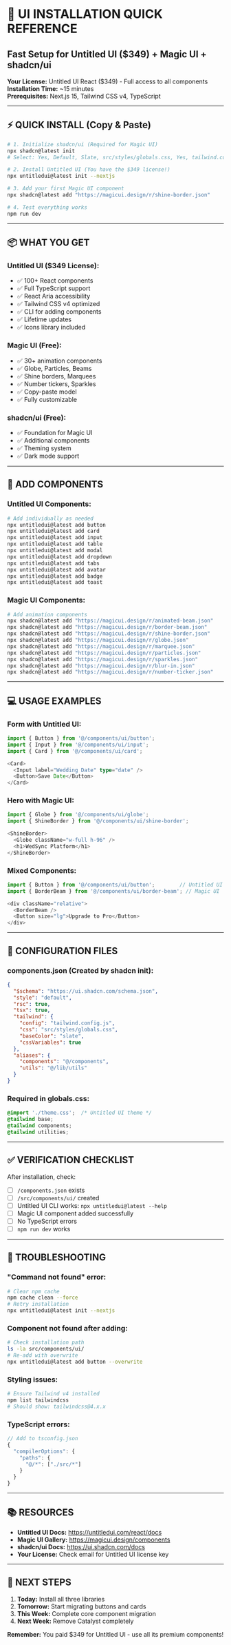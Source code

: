 # 🚀 UI INSTALLATION QUICK REFERENCE
## Fast Setup for Untitled UI ($349) + Magic UI + shadcn/ui

**Your License:** Untitled UI React ($349) - Full access to all components  
**Installation Time:** ~15 minutes  
**Prerequisites:** Next.js 15, Tailwind CSS v4, TypeScript

---

## ⚡ QUICK INSTALL (Copy & Paste)

```bash
# 1. Initialize shadcn/ui (Required for Magic UI)
npx shadcn@latest init
# Select: Yes, Default, Slate, src/styles/globals.css, Yes, tailwind.config.js, Yes, src/components, @/components, Yes

# 2. Install Untitled UI (You have the $349 license!)
npx untitledui@latest init --nextjs

# 3. Add your first Magic UI component
npx shadcn@latest add "https://magicui.design/r/shine-border.json"

# 4. Test everything works
npm run dev
```

---

## 📦 WHAT YOU GET

### **Untitled UI ($349 License):**
- ✅ 100+ React components
- ✅ Full TypeScript support
- ✅ React Aria accessibility
- ✅ Tailwind CSS v4 optimized
- ✅ CLI for adding components
- ✅ Lifetime updates
- ✅ Icons library included

### **Magic UI (Free):**
- ✅ 30+ animation components
- ✅ Globe, Particles, Beams
- ✅ Shine borders, Marquees
- ✅ Number tickers, Sparkles
- ✅ Copy-paste model
- ✅ Fully customizable

### **shadcn/ui (Free):**
- ✅ Foundation for Magic UI
- ✅ Additional components
- ✅ Theming system
- ✅ Dark mode support

---

## 🎯 ADD COMPONENTS

### **Untitled UI Components:**
```bash
# Add individually as needed
npx untitledui@latest add button
npx untitledui@latest add card
npx untitledui@latest add input
npx untitledui@latest add table
npx untitledui@latest add modal
npx untitledui@latest add dropdown
npx untitledui@latest add tabs
npx untitledui@latest add avatar
npx untitledui@latest add badge
npx untitledui@latest add toast
```

### **Magic UI Components:**
```bash
# Add animation components
npx shadcn@latest add "https://magicui.design/r/animated-beam.json"
npx shadcn@latest add "https://magicui.design/r/border-beam.json"
npx shadcn@latest add "https://magicui.design/r/shine-border.json"
npx shadcn@latest add "https://magicui.design/r/globe.json"
npx shadcn@latest add "https://magicui.design/r/marquee.json"
npx shadcn@latest add "https://magicui.design/r/particles.json"
npx shadcn@latest add "https://magicui.design/r/sparkles.json"
npx shadcn@latest add "https://magicui.design/r/blur-in.json"
npx shadcn@latest add "https://magicui.design/r/number-ticker.json"
```

---

## 💻 USAGE EXAMPLES

### **Form with Untitled UI:**
```typescript
import { Button } from '@/components/ui/button';
import { Input } from '@/components/ui/input';
import { Card } from '@/components/ui/card';

<Card>
  <Input label="Wedding Date" type="date" />
  <Button>Save Date</Button>
</Card>
```

### **Hero with Magic UI:**
```typescript
import { Globe } from '@/components/ui/globe';
import { ShineBorder } from '@/components/ui/shine-border';

<ShineBorder>
  <Globe className="w-full h-96" />
  <h1>WedSync Platform</h1>
</ShineBorder>
```

### **Mixed Components:**
```typescript
import { Button } from '@/components/ui/button';        // Untitled UI
import { BorderBeam } from '@/components/ui/border-beam'; // Magic UI

<div className="relative">
  <BorderBeam />
  <Button size="lg">Upgrade to Pro</Button>
</div>
```

---

## 🔧 CONFIGURATION FILES

### **components.json (Created by shadcn init):**
```json
{
  "$schema": "https://ui.shadcn.com/schema.json",
  "style": "default",
  "rsc": true,
  "tsx": true,
  "tailwind": {
    "config": "tailwind.config.js",
    "css": "src/styles/globals.css",
    "baseColor": "slate",
    "cssVariables": true
  },
  "aliases": {
    "components": "@/components",
    "utils": "@/lib/utils"
  }
}
```

### **Required in globals.css:**
```css
@import './theme.css';  /* Untitled UI theme */
@tailwind base;
@tailwind components;
@tailwind utilities;
```

---

## ✅ VERIFICATION CHECKLIST

After installation, check:
- [ ] `/components.json` exists
- [ ] `/src/components/ui/` created
- [ ] Untitled UI CLI works: `npx untitledui@latest --help`
- [ ] Magic UI component added successfully
- [ ] No TypeScript errors
- [ ] `npm run dev` works

---

## 🚨 TROUBLESHOOTING

### **"Command not found" error:**
```bash
# Clear npm cache
npm cache clean --force
# Retry installation
npx untitledui@latest init --nextjs
```

### **Component not found after adding:**
```bash
# Check installation path
ls -la src/components/ui/
# Re-add with overwrite
npx untitledui@latest add button --overwrite
```

### **Styling issues:**
```bash
# Ensure Tailwind v4 installed
npm list tailwindcss
# Should show: tailwindcss@4.x.x
```

### **TypeScript errors:**
```typescript
// Add to tsconfig.json
{
  "compilerOptions": {
    "paths": {
      "@/*": ["./src/*"]
    }
  }
}
```

---

## 📚 RESOURCES

- **Untitled UI Docs:** https://untitledui.com/react/docs
- **Magic UI Gallery:** https://magicui.design/components
- **shadcn/ui Docs:** https://ui.shadcn.com/docs
- **Your License:** Check email for Untitled UI license key

---

## 🎯 NEXT STEPS

1. **Today:** Install all three libraries
2. **Tomorrow:** Start migrating buttons and cards
3. **This Week:** Complete core component migration
4. **Next Week:** Remove Catalyst completely

**Remember:** You paid $349 for Untitled UI - use all its premium components!